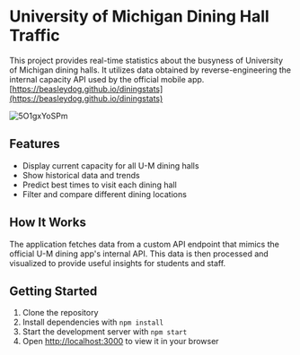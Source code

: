 # University of Michigan Dining Hall Traffic

This project provides real-time statistics about the busyness of University of Michigan dining halls. It utilizes data obtained by reverse-engineering the internal capacity API used by the official mobile app.
[https://beasleydog.github.io/diningstats](https://beasleydog.github.io/diningstats)

![5O1gxYoSPm](https://github.com/user-attachments/assets/96733962-2840-4e56-aac9-cec1b35b4210)

## Features

- Display current capacity for all U-M dining halls
- Show historical data and trends
- Predict best times to visit each dining hall
- Filter and compare different dining locations

## How It Works

The application fetches data from a custom API endpoint that mimics the official U-M dining app's internal API. This data is then processed and visualized to provide useful insights for students and staff.

## Getting Started

1. Clone the repository
2. Install dependencies with `npm install`
3. Start the development server with `npm start`
4. Open [http://localhost:3000](http://localhost:3000) to view it in your browser
